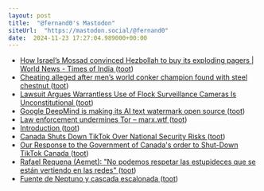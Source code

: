 ```yaml
---
layout: post
title:  "@fernand0's Mastodon"
siteUrl:  "https://mastodon.social/@fernand0"
date:  2024-11-23 17:27:04.989000+00:00
---
```

*  [How Israel’s Mossad convinced Hezbollah to buy its exploding pagers \| World News - Times of India ](https://timesofindia.indiatimes.com/world/middle-east/how-israels-mossad-convinced-hezbollah-to-buy-its-exploding-pagers/articleshow/113980318.cm) ([toot](https://mastodon.social/@fernand0/113533440818375814))
*  [Cheating alleged after men’s world conker champion found with steel chestnut ](https://www.theguardian.com/sport/2024/oct/14/cheating-alleged-after-mens-world-conker-champion-found-with-steel-chestnu) ([toot](https://mastodon.social/@fernand0/113533189140560265))
*  [Lawsuit Argues Warrantless Use of Flock Surveillance Cameras Is Unconstitutional ](https://www.404media.co/lawsuit-argues-warrantless-use-of-flock-surveillance-cameras-is-unconstitutional) ([toot](https://mastodon.social/@fernand0/113532943206650288))
*  [Google DeepMind is making its AI text watermark open source ](https://www.technologyreview.com/2024/10/23/1106105/google-deepmind-is-making-its-ai-text-watermark-open-source) ([toot](https://mastodon.social/@fernand0/113532227204155372))
*  [Law enforcement undermines Tor – marx.wtf ](https://marx.wtf/2024/10/10/law-enforcement-undermines-tor) ([toot](https://mastodon.social/@fernand0/113532064822978557))
*  [Introduction ](https://cactus.chat/docs/getting-started/introduction) ([toot](https://mastodon.social/@fernand0/113531767727939678))
*  [Canada Shuts Down TikTok Over National Security Risks ](https://www.forbes.com/sites/larsdaniel/2024/11/09/canada-shuts-down-tiktok-over-national-security-risks) ([toot](https://mastodon.social/@fernand0/113531578082962301))
*  [Our Response to the Government of Canada's order to Shut-Down TikTok Canada ](https://newsroom.tiktok.com/en-ca/our-response-to-canadas-order-to-shut-down-tiktok-canada-c) ([toot](https://mastodon.social/@fernand0/113530538792060053))
*  [Rafael Requena (Aemet): "No podemos respetar las estupideces que se están vertiendo en las redes" ](https://www.elperiodicodearagon.com/aragon/2024/11/10/rafael-requena-aemet-respetar-estupideces-111543123.htm) ([toot](https://mastodon.social/@fernand0/113529867505924034))
*  [Fuente de Neptuno y cascada escalonada ](https://www.flickr.com/photos/fernand0/54148874778) ([toot](https://mastodon.social/@fernand0/113529842731756211))
